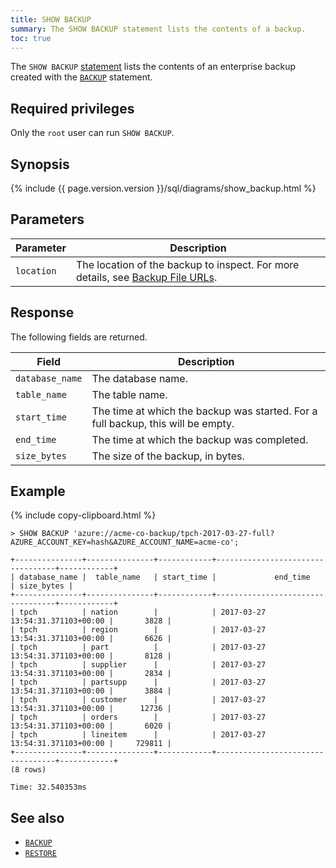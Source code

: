 ```yaml
---
title: SHOW BACKUP
summary: The SHOW BACKUP statement lists the contents of a backup.
toc: true
---
```


The `SHOW BACKUP` [statement](sql-statements.html) lists the contents of an enterprise backup created with the [`BACKUP`](backup.html) statement.

## Required privileges

Only the `root` user can run `SHOW BACKUP`.

## Synopsis

<div>
  {% include {{ page.version.version }}/sql/diagrams/show_backup.html %}
</div>

## Parameters

Parameter | Description
----------|------------
`location` | The location of the backup to inspect. For more details, see [Backup File URLs](backup.html#backup-file-urls).

## Response

The following fields are returned.

Field | Description
------|------------
`database_name` | The database name.
`table_name` | The table name.
`start_time` | The time at which the backup was started. For a full backup, this will be empty.
`end_time` | The time at which the backup was completed.
`size_bytes` | The size of the backup, in bytes.

## Example

{% include copy-clipboard.html %}
~~~ sql?nofmt
> SHOW BACKUP 'azure://acme-co-backup/tpch-2017-03-27-full?AZURE_ACCOUNT_KEY=hash&AZURE_ACCOUNT_NAME=acme-co';
~~~

~~~
+---------------+---------------+------------+----------------------------------+------------+
| database_name |  table_name   | start_time |             end_time             | size_bytes |
+---------------+---------------+------------+----------------------------------+------------+
| tpch          | nation        |            | 2017-03-27 13:54:31.371103+00:00 |       3828 |
| tpch          | region        |            | 2017-03-27 13:54:31.371103+00:00 |       6626 |
| tpch          | part          |            | 2017-03-27 13:54:31.371103+00:00 |       8128 |
| tpch          | supplier      |            | 2017-03-27 13:54:31.371103+00:00 |       2834 |
| tpch          | partsupp      |            | 2017-03-27 13:54:31.371103+00:00 |       3884 |
| tpch          | customer      |            | 2017-03-27 13:54:31.371103+00:00 |      12736 |
| tpch          | orders        |            | 2017-03-27 13:54:31.371103+00:00 |       6020 |
| tpch          | lineitem      |            | 2017-03-27 13:54:31.371103+00:00 |     729811 |
+---------------+---------------+------------+----------------------------------+------------+
(8 rows)

Time: 32.540353ms
~~~

## See also

- [`BACKUP`](backup.html)
- [`RESTORE`](restore.html)
